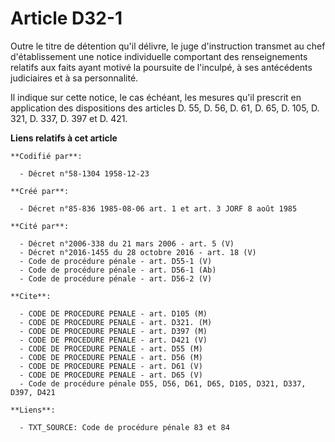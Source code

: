 # Article D32-1

Outre le titre de détention qu'il délivre, le juge d'instruction transmet au chef d'établissement une notice individuelle
comportant des renseignements relatifs aux faits ayant motivé la poursuite de l'inculpé, à ses antécédents judiciaires et à
sa personnalité.

Il indique sur cette notice, le cas échéant, les mesures qu'il prescrit en application des dispositions des articles D. 55,
D. 56, D. 61, D. 65, D. 105, D. 321, D. 337, D. 397 et D. 421.

**Liens relatifs à cet article**

	**Codifié par**:

	  - Décret n°58-1304 1958-12-23

	**Créé par**:

	  - Décret n°85-836 1985-08-06 art. 1 et art. 3 JORF 8 août 1985

	**Cité par**:

	  - Décret n°2006-338 du 21 mars 2006 - art. 5 (V)
	  - Décret n°2016-1455 du 28 octobre 2016 - art. 18 (V)
	  - Code de procédure pénale - art. D55-1 (V)
	  - Code de procédure pénale - art. D56-1 (Ab)
	  - Code de procédure pénale - art. D56-2 (V)

	**Cite**:

	  - CODE DE PROCEDURE PENALE - art. D105 (M)
	  - CODE DE PROCEDURE PENALE - art. D321. (M)
	  - CODE DE PROCEDURE PENALE - art. D397 (M)
	  - CODE DE PROCEDURE PENALE - art. D421 (V)
	  - CODE DE PROCEDURE PENALE - art. D55 (M)
	  - CODE DE PROCEDURE PENALE - art. D56 (M)
	  - CODE DE PROCEDURE PENALE - art. D61 (V)
	  - CODE DE PROCEDURE PENALE - art. D65 (V)
	  - Code de procédure pénale D55, D56, D61, D65, D105, D321, D337, D397, D421

	**Liens**:

	  - TXT_SOURCE: Code de procédure pénale 83 et 84
